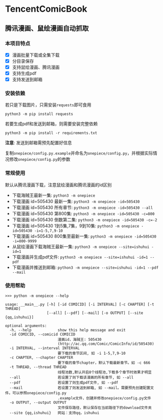 # TencentComicBook

## 腾讯漫画、鼠绘漫画自动抓取

### 本项目特点

- [x] 漫画批量下载或全集下载
- [x] 分目录保存
- [x] 支持鼠绘漫画、腾讯漫画
- [x] 支持生成pdf
- [x] 支持发送到邮箱

### 安装依赖

若只是下载图片，只需安装`requests`即可食用

`python3 -m pip install requests`

若要生成pdf和发送到邮箱，则需要安装完整依赖

`python3 -m pip install -r requirements.txt`

**注意**: 发送到邮箱需预先配置好信息

复制`onepiece/config.py.example`并命名为`onepiece/config.py`，并根据实际情况修改`onepiece/config.py`的参数

### 常规使用

默认从腾讯漫画下载，注意鼠绘漫画和腾讯漫画的id区别

- 下载海贼王最新一集: `python3 -m onepiece`
- 下载漫画 id=505430 最新一集: `python3 -m onepiece -id=505430`
- 下载漫画 id=505430 所有章节: `python3 -m onepiece -id=505430 --all`
- 下载漫画 id=505430 第800集: `python3 -m onepiece -id=505430 -c=800`
- 下载漫画 id=505430 倒数第二集: `python3 -m onepiece -id=505430 -c=-2`
- 下载漫画 id=505430 1到5集,7集，9到10集: `python3 -m onepiece -id=505430 -i=1-5,7,9-10`
- 下载漫画 id=505430 800集至最新一集: `python3 -m onepiece -id=505430 -i=800-9999`
- 从鼠绘漫画下载海贼王最新一集: `python3 -m onepiece --site=ishuhui -id=1`
- 下载漫画并生成pdf文件: `python3 -m onepiece --site=ishuhui -id=1 --pdf`
- 下载漫画并推送到邮箱: `python3 -m onepiece --site=ishuhui -id=1 --pdf --mail`



### 使用帮助


```
>>> python -m onepiece --help

usage: __main__.py [-h] [-id COMICID] [-i INTERVAL] [-c CHAPTER] [-t THREAD]
                   [--all] [--pdf] [--mail] [-o OUTPUT] [--site {qq,ishuhui}]

optional arguments:
  -h, --help            show this help message and exit
  -id COMICID, --comicid COMICID
                        漫画id，海贼王: 505430
                        (http://ac.qq.com/Comic/ComicInfo/id/505430)
  -i INTERVAL, --interval INTERVAL
                        要下载的章节区间, 如 -i 1-5,7,9-10
  -c CHAPTER, --chapter CHAPTER
                        要下载的章节chapter，默认下载最新章节。如 -c 666
  -t THREAD, --thread THREAD
                        线程池数,默认开启8个线程池,下载多个章节时效果才明显
  --all                 若设置了则下载该漫画的所有章节, 如 --all
  --pdf                 若设置了则生成pdf文件, 如 --pdf
  --mail                若设置了则发送到邮箱, 如 --mail。需要预先创建配置文件。可以参照onepiece/config.py
                        .example文件，创建并修改onepiece/config.py文件
  -o OUTPUT, --output OUTPUT
                        文件保存路径，默认保存在当前路径下的download文件夹
  --site {qq,ishuhui}   网站：支持qq，ishuhui

```
